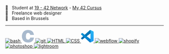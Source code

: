 <p>
👾 &nbsp;&nbsp;Student at <a href="https://campus19.be/">19 - 42 Network</a> - <a href="https://github.com/ulyssegerkens/42-Cursus/">My 42 Cursus</a></br>
📡 &nbsp;&nbsp;Freelance web designer</br>
📍 &nbsp;&nbsp;Based in Brussels</br>
</p>


---
<p>
  <a href="https://www.gnu.org/software/bash/" target="_blank"> <img src="https://www.vectorlogo.zone/logos/gnu_bash/gnu_bash-icon.svg" alt="bash" width="40" height="40"/> </a> 
  <a href="https://www.cprogramming.com/" target="_blank"> <img src="https://raw.githubusercontent.com/devicons/devicon/master/icons/c/c-original.svg" alt="c" width="40" height="40"/> </a> 
<a href="https://git-scm.com/" target="_blank"> <img src="https://git-scm.com/images/logos/downloads/Git-Icon-1788C.svg" alt="git" width="40" height="40"/> </a>
  <a href="https://html.spec.whatwg.org/" target="_blank"> <img src="https://upload.wikimedia.org/wikipedia/commons/thumb/3/38/HTML5_Badge.svg/2048px-HTML5_Badge.svg.png" alt="HTML" width="40" height="40"/> </a>
    <a href="https://www.w3.org/TR/CSS/" target="_blank"> <img src="https://upload.wikimedia.org/wikipedia/commons/thumb/6/62/CSS3_logo.svg/800px-CSS3_logo.svg.png" alt="CSS" width="40" height="40"/> </a> 
  <a href="https://code.visualstudio.com/" target="_blank"> <img src="https://raw.githubusercontent.com/devicons/devicon/1119b9f84c0290e0f0b38982099a2bd027a48bf1/icons/vscode/vscode-original.svg" alt="vscode" width="40" height="40"/> </a> 
  <a href="https://webflow.com/" target="_blank"> <img src="https://img.icons8.com/color/512/webflow.png" alt="webflow" width="40" height="40"/> </a> 
  <a href="https://www.shopify.com" target="_blank"> <img src="https://cdn.worldvectorlogo.com/logos/shopify.svg" alt="shopify" width="40" height="40"/> </a> 
  <a href="https://www.adobe.com/be_en/products/photoshop.html" target="_blank"> <img src="https://upload.wikimedia.org/wikipedia/commons/thumb/a/af/Adobe_Photoshop_CC_icon.svg/640px-Adobe_Photoshop_CC_icon.svg.png" alt="photoshop" width="40" height="40"/> </a> 
  <a href="https://www.adobe.com/be_en/products/photoshop-lightroom-classic.html" target="_blank"> <img src="https://www.adobe.com/content/dam/acom/one-console/icons_rebrand/lrc_appicon.svg" alt="lightroom" width="40" height="40"/> </a> 
</p>

